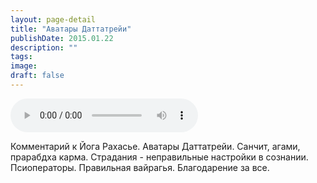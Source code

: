 ```yaml
---
layout: page-detail
title: "Аватары Даттатрейи"
publishDate: 2015.01.22
description: ""
tags:
image:
draft: false
---
```


<audio title="2015.01.22 - Аватары Даттатрейи.mp3" src="https://filer-api.advayta.org/v1.0/public/files/72842" controls=""></audio>

 Комментарий к Йога Рахасье. Аватары Даттатрейи. Санчит, агами, прарабдха карма. Страдания - неправильные настройки в сознании. Псиоператоры. Правильная вайрагья. Благодарение за все. 

  
